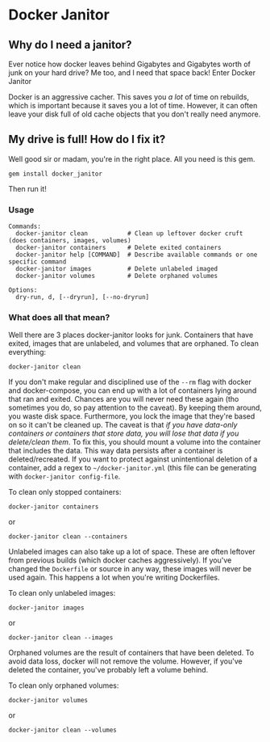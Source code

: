 # Docker Janitor

## Why do I need a janitor?

Ever notice how docker leaves behind Gigabytes and Gigabytes worth of junk
on your hard drive?  Me too, and I need that space back!  Enter Docker Janitor

Docker is an aggressive cacher.  This saves you _a lot_ of time on rebuilds,
which is important because it saves you a lot of time.  However, it can often
leave your disk full of old cache objects that you don't really need anymore.

## My drive is full!  How do I fix it?

Well good sir or madam, you're in the right place.  All you need is this gem.

```
gem install docker_janitor
```

Then run it!

### Usage

```
Commands:
  docker-janitor clean           # Clean up leftover docker cruft (does containers, images, volumes)
  docker-janitor containers      # Delete exited containers
  docker-janitor help [COMMAND]  # Describe available commands or one specific command
  docker-janitor images          # Delete unlabeled imaged
  docker-janitor volumes         # Delete orphaned volumes

Options:
  dry-run, d, [--dryrun], [--no-dryrun]
```

### What does all that mean?

Well there are 3 places docker-janitor looks for junk.  Containers that have
exited, images that are unlabeled, and volumes that are orphaned.  To clean everything:

```
docker-janitor clean
```

If you don't make regular and disciplined use of the `--rm` flag with docker and
docker-compose, you can end up with a lot of containers lying around that ran and
exited.  Chances are you will never need these again (tho sometimes you do, so pay
attention to the caveat).  By keeping them around, you waste disk space.
Furthermore, you lock the image that they're based on so it can't be cleaned up.
The caveat is that *if you have data-only containers or containers that store
data, you will lose that data if you delete/clean them*.  To fix this, you should
mount a volume into the container that includes the data.  This way data persists
after a container is deleted/recreated.  If you want to protect against
unintentional deletion of a container, add a regex to `~/docker-janitor.yml`
(this file can be generating with `docker-janitor config-file`.

To clean only stopped containers:

```
docker-janitor containers
```

or

```
docker-janitor clean --containers
```

Unlabeled images can also take up a lot of space.  These are often leftover
from previous builds (which docker caches aggressively).  If you've changed
the `Dockerfile` or source in any way, these images will never be used again.
This happens a lot when you're writing Dockerfiles.

To clean only unlabeled images:

```
docker-janitor images
```

or

```
docker-janitor clean --images
```

Orphaned volumes are the result of containers that have been deleted.
To avoid data loss, docker will not remove the volume.  However, if you've
deleted the container, you've probably left a volume behind.

To clean only orphaned volumes:

```
docker-janitor volumes
```

or

```
docker-janitor clean --volumes
```
